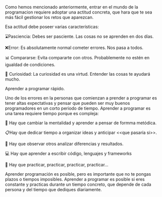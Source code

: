 Como hemos mencionado anteriormente, entrar en el mundo de la programacion requiere adoptar una actitud concreta, que hara que te sea más fácil gestionar los retos que aparezcan.

Esa actitud debe poseer varias características:

⌛Pasciencia: Debes ser pasciente. Las cosas no se aprenden en dos días.

❌Error: Es absolutamente normal cometer errores. Nos pasa a todos.

📊 Compararse: Evita compararte con otros. Probablemente no estén en igualdad de condiciones.

👀 Curiosidad: La curiosidad es una virtud. Entender las cosas te ayudará mucho.

Aprender a programar rápido.

Uno de los errores en la personas que comienzan a prender a programar es tener altas expectativas y pensar que pueden ser muy buenos programadores en un corto periodo de tiempo. Aprender a programar es una tarea requiere tiempo porque es compleja:

🧠 Hay que cambiar la mentalidad y aprender a pensar de formma metódica.

📋Hay que dedicar tiempo a organizar ideas y anticipar <<que pasaría si>>.

👀 Hay que observar otros analizar diferencias y resultados.

💻 Hay que aprender a escribir código, lenguajes y frameworks

🔁 Hay que practicar, practicar, practicar, practicar...

Aprender programación es posible, pero es importante que no te pongas plazos o tiempos imposibles. Aprender a programar es posible si eres constante y practicas durante un tiempo concreto, que depende de cada persona y del tiempo que dediques diariamente.
